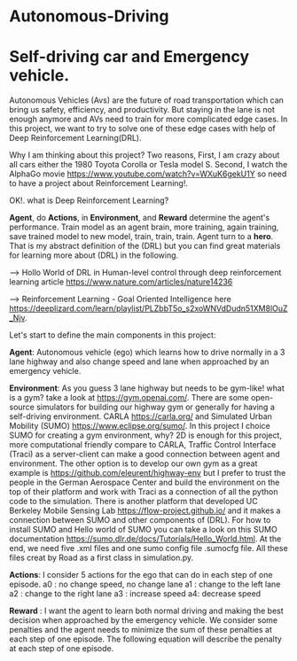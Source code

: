 # Autonomous-Driving
# Self-driving car and Emergency vehicle. 
Autonomous Vehicles (Avs) are the future of road transportation which can bring us safety, efficiency, and productivity. But staying in the lane is not enough anymore and AVs need to train for more complicated edge cases. In this project, we want to try to solve one of these edge cases with help of Deep Reinforcement Learning(DRL).

Why I am thinking about this project? 
Two reasons, First, I am crazy about all cars either the 1980 Toyota Corolla or Tesla model S. Second, I watch the AlphaGo movie https://www.youtube.com/watch?v=WXuK6gekU1Y so need to have a project about Reinforcement Learning!. 

OK!. what is Deep Reinforcement Learning? 

**Agent**, do **Actions**, in **Environment**, and **Reward** determine the agent's performance. Train model as an agent brain, more training, again training, save trained model to new model, train, train, train. Agent turn to  a **hero**. That is my abstract definition of the (DRL) but you can find great materials for learning more about (DRL) in the following. 

--> Hollo World of DRL in Human-level control through deep reinforcement learning article https://www.nature.com/articles/nature14236

--> Reinforcement Learning - Goal Oriented Intelligence here https://deeplizard.com/learn/playlist/PLZbbT5o_s2xoWNVdDudn51XM8lOuZ_Njv. 

Let's start to define the main components in this project:

**Agent**: Autonomous vehicle (ego) which learns how to drive normally in a 3 lane highway and also change speed and lane when approached by an emergency vehicle.

**Environment**: As you guess 3 lane highway but needs to be gym-like! what is a  gym? take a look at https://gym.openai.com/. There are some open-source simulators for building our highway gym or generally for having a self-driving environment. CARLA https://carla.org/ and Simulated Urban Mobility (SUMO) https://www.eclipse.org/sumo/. In this project I choice SUMO for creating a gym environment, why? 2D is enough for this project, more computational friendly compare to CARLA, Traffic Control Interface (Traci) as a server-client can make a good connection between agent and environment. The other option is to develop our own gym as a great example is https://github.com/eleurent/highway-env but I prefer to trust the people in the German Aerospace Center and build the environment on the top of their platform and work with Traci as a connection of all the python code to the simulation. There is another platform that developed UC Berkeley Mobile Sensing Lab https://flow-project.github.io/ and it makes a connection between SUMO and other components of (DRL). 
For how to install SUMO and Hello world of SUMO you can take a look on this SUMO documentation https://sumo.dlr.de/docs/Tutorials/Hello_World.html. 
At the end, we need five .xml files and one sumo config file .sumocfg file. All these files creat by Road as a first class in simulation.py.  


**Actions**: I consider 5 actions for the ego that can do in each step of one episode.
            a0 : no change speed, no change lane
            a1 : change to the left lane 
            a2 : change to the right lane 
            a3 : increase speed 
            a4:  decrease speed 

**Reward** : I want the agent to learn both normal driving and making the best decision when approached by the emergency vehicle. We consider some penalties and the agent needs to minimize the sum of these penalties at each step of one episode. The following equation will describe the penalty at each step of one episode. 
